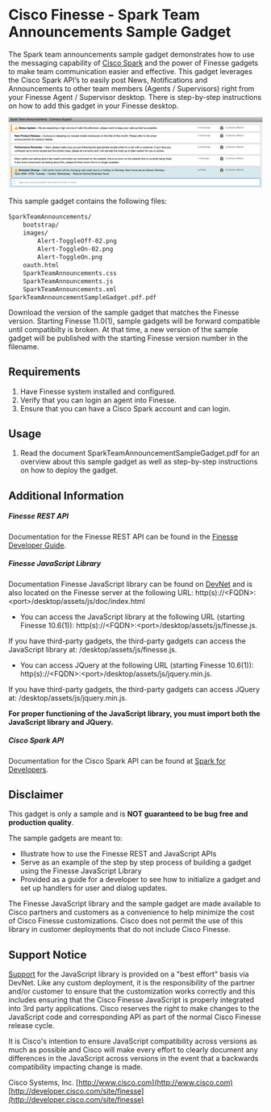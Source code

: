 # Cisco Finesse - Spark Team Announcements Sample Gadget
The Spark team announcements sample gadget demonstrates how to use the messaging capability of [Cisco Spark](https://developer.ciscospark.com) and the power of Finesse gadgets to make team communication easier and effective. This gadget leverages the Cisco Spark API’s to easily post News, Notifications and Announcements to other team members (Agents / Supervisors) right from your Finesse Agent / Supervisor desktop. There is step-by-step instructions on how to add this gadget in your Finesse desktop.

![Sample Gadget Screenshot](Screenshot.png)

This sample gadget contains the following files:

	SparkTeamAnnouncements/
        bootstrap/
        images/
            Alert-ToggleOff-02.png
            Alert-ToggleOn-02.png
            Alert-ToggleOn.png
        oauth.html
		SparkTeamAnnouncements.css
		SparkTeamAnnouncements.js
		SparkTeamAnnouncements.xml
	SparkTeamAnnouncementSampleGadget.pdf.pdf

Download the version of the sample gadget that matches the Finesse version. Starting Finesse 11.0(1), sample gadgets will be forward compatible until compatibilty is broken. At that time, a new version of the sample gadget will be published with the starting Finesse version number in the filename.

## Requirements
1. Have Finesse system installed and configured.
2. Verify that you can login an agent into Finesse.
3. Ensure that you can have a Cisco Spark account and can login. 

## Usage
1. Read the document SparkTeamAnnouncementSampleGadget.pdf for an overview about this sample gadget as well as step-by-step instructions on how to deploy the gadget.

## Additional Information
##### Finesse REST API
Documentation for the Finesse REST API can be found in the [Finesse Developer Guide](http://developer.cisco.com/site/finesse/docs/guides/rest-api-dev-guide).

##### Finesse JavaScript Library
Documentation Finesse JavaScript library can be found on [DevNet](http://developer.cisco.com/site/finesse/docs/guides/javascript-library) and is also located on the Finesse server at the following URL: http(s)://&lt;FQDN&gt;:&lt;port&gt;/desktop/assets/js/doc/index.html

- You can access the JavaScript library at the following URL (starting Finesse 10.6(1)): http(s)://&lt;FQDN&gt;:&lt;port&gt;/desktop/assets/js/finesse.js.

 If you have third-party gadgets, the third-party gadgets can access the JavaScript library at: /desktop/assets/js/finesse.js.

- You can access JQuery at the following URL (starting Finesse 10.6(1)): http(s)://&lt;FQDN&gt;:&lt;port&gt;/desktop/assets/js/jquery.min.js.

 If you have third-party gadgets, the third-party gadgets can access JQuery at: /desktop/assets/js/jquery.min.js.

**For proper functioning of the JavaScript library, you must import both the JavaScript library and JQuery.**

##### Cisco Spark API
Documentation for the Cisco Spark API can be found at [Spark for Developers](https://developer.ciscospark.com).

## Disclaimer
This gadget is only a sample and is **NOT guaranteed to be bug free and production quality**.

The sample gadgets are meant to:
- Illustrate how to use the Finesse REST and JavaScript APIs
- Serve as an example of the step by step process of building a gadget using the Finesse JavaScript Library
- Provided as a guide for a developer to see how to initialize a gadget and set up handlers for user and dialog updates.

The Finesse JavaScript library and the sample gadget are made available to Cisco partners and customers as a convenience to help minimize the cost of Cisco Finesse customizations. Cisco does not permit the use of this library in customer deployments that do not include Cisco Finesse.

## Support Notice
[Support](http://developer.cisco.com/site/devnet/support) for the JavaScript library is provided on a "best effort" basis via DevNet. Like any custom deployment, it is the responsibility of the partner and/or customer to ensure that the customization works correctly and this includes ensuring that the Cisco Finesse JavaScript is properly integrated into 3rd party applications. Cisco reserves the right to make changes to the JavaScript code and corresponding API as part of the normal Cisco Finesse release cycle.

It is Cisco's intention to ensure JavaScript compatibility across versions as much as possible and Cisco will make every effort to clearly document any differences in the JavaScript across versions in the event that a backwards compatibility impacting change is made.

Cisco Systems, Inc.
[http://www.cisco.com](http://www.cisco.com)
[http://developer.cisco.com/site/finesse](http://developer.cisco.com/site/finesse)